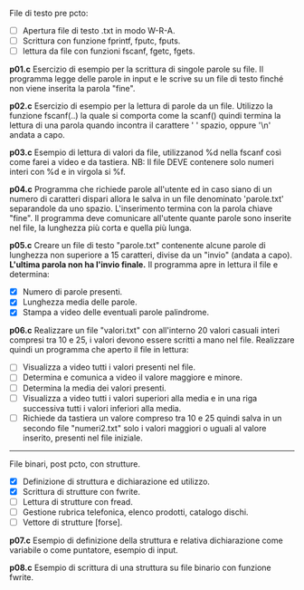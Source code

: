 File di testo pre pcto:
- [ ] Apertura file di testo .txt in modo W-R-A.
- [ ] Scrittura con funzione fprintf, fputc, fputs.
- [ ] lettura da file con funzioni fscanf, fgetc, fgets.

**p01.c**
Esercizio di esempio per la scrittura di singole parole su file. Il programma legge delle parole in input e le scrive su un file di testo finché non viene inserita la parola "fine".

**p02.c**
Esercizio di esempio per la lettura di parole da un file.
Utilizzo la funzione fscanf(..) la quale si comporta come la scanf() quindi termina la lettura di una parola quando incontra il carattere ' ' spazio, oppure '\n' andata a capo.

**p03.c**
Esempio di lettura di valori da file, utilizzanod %d nella fscanf così come farei a video e da tastiera.
NB: Il file DEVE contenere solo numeri interi con %d e in virgola si %f.

**p04.c**
Programma che richiede parole all'utente ed in caso siano di un numero di caratteri dispari allora le salva in un file denominato 'parole.txt' separandole da uno spazio. L'inserimento termina con la parola chiave "fine". Il programma deve comunicare all'utente quante parole sono inserite nel file, la lunghezza più corta e quella più lunga.

**p05.c**
Creare un file di testo "parole.txt" contenente alcune parole di lunghezza non superiore a 15 caratteri, divise da un "invio" (andata a capo). **L'ultima parola non ha l'invio finale.** Il programma apre in lettura il file e determina:
- [x] Numero di parole presenti.
- [x] Lunghezza media delle parole.
- [x] Stampa a video delle eventuali parole palindrome.

**p06.c**
Realizzare un file "valori.txt" con all'interno 20 valori casuali interi compresi tra 10 e 25, i valori devono essere scritti a mano nel file. Realizzare quindi un programma che aperto il file in lettura:
- [ ] Visualizza a video tutti i valori presenti nel file.
- [ ] Determina e comunica a video il valore maggiore e minore.
- [ ] Determina la media dei valori presenti.
- [ ] Visualizza a video tutti i valori superiori alla media e in una riga successiva tutti i valori inferiori alla media.
- [ ] Richiede da tastiera un valore compreso tra 10 e 25 quindi salva in un secondo file "numeri2.txt" solo i valori maggiori o uguali al valore inserito, presenti nel file iniziale.

---

File binari, post pcto, con strutture.
- [x] Definizione di struttura e dichiarazione ed utilizzo.
- [x] Scrittura di strutture con fwrite.
- [ ] Lettura di strutture con fread.
- [ ] Gestione rubrica telefonica, elenco prodotti, catalogo dischi.
- [ ] Vettore di strutture [forse].

**p07.c**
Esempio di definizione della struttura e relativa dichiarazione come variabile o come puntatore, esempio di input.  

**p08.c**
Esempio di scrittura di una struttura su file binario con funzione fwrite.
